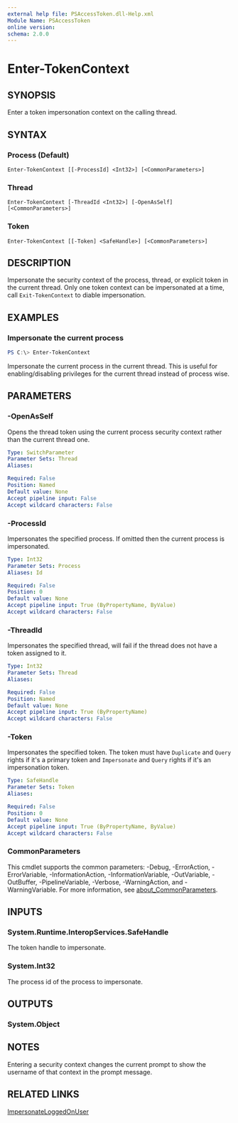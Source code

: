 ```yaml
---
external help file: PSAccessToken.dll-Help.xml
Module Name: PSAccessToken
online version:
schema: 2.0.0
---
```


# Enter-TokenContext

## SYNOPSIS
Enter a token impersonation context on the calling thread.

## SYNTAX

### Process (Default)
```
Enter-TokenContext [[-ProcessId] <Int32>] [<CommonParameters>]
```

### Thread
```
Enter-TokenContext [-ThreadId <Int32>] [-OpenAsSelf] [<CommonParameters>]
```

### Token
```
Enter-TokenContext [[-Token] <SafeHandle>] [<CommonParameters>]
```

## DESCRIPTION
Impersonate the security context of the process, thread, or explicit token in the current thread.
Only one token context can be impersonated at a time, call `Exit-TokenContext` to diable impersonation.

## EXAMPLES

### Impersonate the current process
```powershell
PS C:\> Enter-TokenContext
```

Impersonate the current process in the current thread.
This is useful for enabling/disabling privileges for the current thread instead of process wise.

## PARAMETERS

### -OpenAsSelf
Opens the thread token using the current process security context rather than the current thread one.

```yaml
Type: SwitchParameter
Parameter Sets: Thread
Aliases:

Required: False
Position: Named
Default value: None
Accept pipeline input: False
Accept wildcard characters: False
```

### -ProcessId
Impersonates the specified process.
If omitted then the current process is impersonated.

```yaml
Type: Int32
Parameter Sets: Process
Aliases: Id

Required: False
Position: 0
Default value: None
Accept pipeline input: True (ByPropertyName, ByValue)
Accept wildcard characters: False
```

### -ThreadId
Impersonates the specified thread, will fail if the thread does not have a token assigned to it.

```yaml
Type: Int32
Parameter Sets: Thread
Aliases:

Required: False
Position: Named
Default value: None
Accept pipeline input: True (ByPropertyName)
Accept wildcard characters: False
```

### -Token
Impersonates the specified token.
The token must have `Duplicate` and `Query` rights if it's a primary token and `Impersonate` and `Query` rights if it's an impersonation token.

```yaml
Type: SafeHandle
Parameter Sets: Token
Aliases:

Required: False
Position: 0
Default value: None
Accept pipeline input: True (ByPropertyName, ByValue)
Accept wildcard characters: False
```

### CommonParameters
This cmdlet supports the common parameters: -Debug, -ErrorAction, -ErrorVariable, -InformationAction, -InformationVariable, -OutVariable, -OutBuffer, -PipelineVariable, -Verbose, -WarningAction, and -WarningVariable. For more information, see [about_CommonParameters](http://go.microsoft.com/fwlink/?LinkID=113216).

## INPUTS

### System.Runtime.InteropServices.SafeHandle
The token handle to impersonate.

### System.Int32
The process id of the process to impersonate.

## OUTPUTS

### System.Object
## NOTES

Entering a security context changes the current prompt to show the username of that context in the prompt message.

## RELATED LINKS

[ImpersonateLoggedOnUser](https://docs.microsoft.com/en-us/windows/win32/api/securitybaseapi/nf-securitybaseapi-impersonateloggedonuser)
